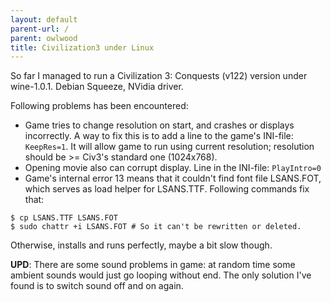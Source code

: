 ```yaml
---
layout: default
parent-url: /
parent: owlwood
title: Civilization3 under Linux
---
```

So far I managed to run a Civilization 3: Conquests (v122) version under wine-1.0.1. Debian Squeeze, NVidia driver.

Following problems has been encountered:

* Game tries to change resolution on start, and crashes or displays incorrectly. A way to fix this is to add a line to the game's INI-file: `KeepRes=1`.
It will allow game to run using current resolution; resolution should be >= Civ3's standard one (1024x768).
* Opening movie also can corrupt display. Line in the INI-file: `PlayIntro=0`
* Game's internal error 13 means that it couldn't find font file LSANS.FOT, which serves as load helper for LSANS.TTF. Following commands fix that:
```
$ cp LSANS.TTF LSANS.FOT
$ sudo chattr +i LSANS.FOT # So it can't be rewritten or deleted.
```

Otherwise, installs and runs perfectly, maybe a bit slow though.

**UPD**: There are some sound problems in game: at random time some ambient sounds would just go looping without end. The only solution I've found is to switch sound off and on again.
